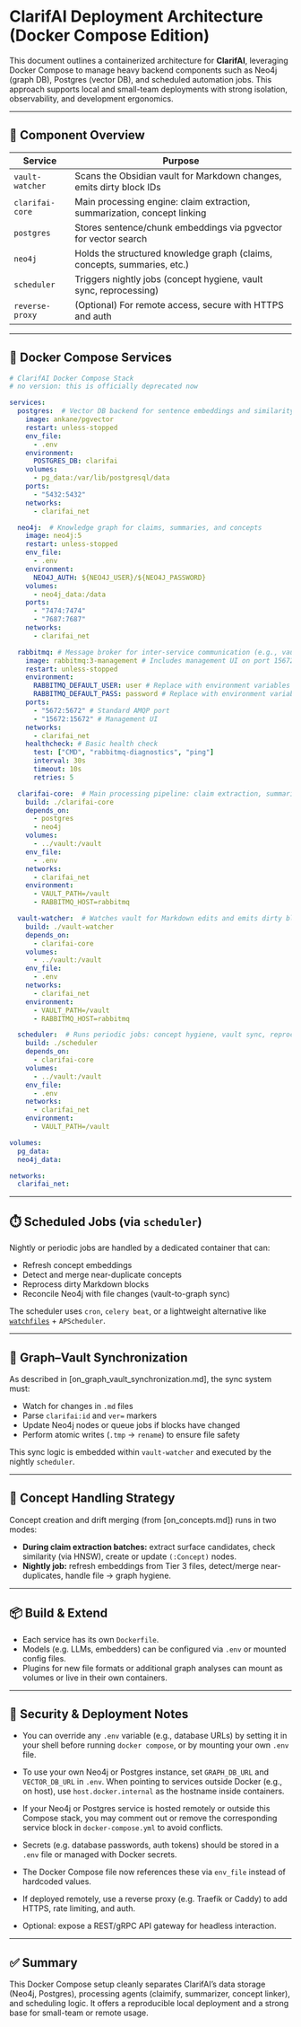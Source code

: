 # ClarifAI Deployment Architecture (Docker Compose Edition)

This document outlines a containerized architecture for **ClarifAI**, leveraging Docker Compose to manage heavy backend components such as Neo4j (graph DB), Postgres (vector DB), and scheduled automation jobs. This approach supports local and small-team deployments with strong isolation, observability, and development ergonomics.

---

## 🧱 Component Overview

| Service         | Purpose                                                                  |
| --------------- | ------------------------------------------------------------------------ |
| `vault-watcher` | Scans the Obsidian vault for Markdown changes, emits dirty block IDs     |
| `clarifai-core` | Main processing engine: claim extraction, summarization, concept linking |
| `postgres`      | Stores sentence/chunk embeddings via pgvector for vector search          |
| `neo4j`         | Holds the structured knowledge graph (claims, concepts, summaries, etc.) |
| `scheduler`     | Triggers nightly jobs (concept hygiene, vault sync, reprocessing)        |
| `reverse-proxy` | (Optional) For remote access, secure with HTTPS and auth                 |

---

## 🐳 Docker Compose Services

```yaml
# ClarifAI Docker Compose Stack
# no version: this is officially deprecated now

services:
  postgres:  # Vector DB backend for sentence embeddings and similarity checks
    image: ankane/pgvector
    restart: unless-stopped
    env_file:
      - .env
    environment:
      POSTGRES_DB: clarifai
    volumes:
      - pg_data:/var/lib/postgresql/data
    ports:
      - "5432:5432"
    networks:
      - clarifai_net

  neo4j:  # Knowledge graph for claims, summaries, and concepts
    image: neo4j:5
    restart: unless-stopped
    env_file:
      - .env
    environment:
      NEO4J_AUTH: ${NEO4J_USER}/${NEO4J_PASSWORD}
    volumes:
      - neo4j_data:/data
    ports:
      - "7474:7474"
      - "7687:7687"
    networks:
      - clarifai_net

  rabbitmq: # Message broker for inter-service communication (e.g., vault-watcher -> clarifai-core)
    image: rabbitmq:3-management # Includes management UI on port 15672
    restart: unless-stopped
    environment:
      RABBITMQ_DEFAULT_USER: user # Replace with environment variables or Docker secrets
      RABBITMQ_DEFAULT_PASS: password # Replace with environment variables or Docker secrets
    ports:
      - "5672:5672" # Standard AMQP port
      - "15672:15672" # Management UI
    networks:
      - clarifai_net
    healthcheck: # Basic health check
      test: ["CMD", "rabbitmq-diagnostics", "ping"]
      interval: 30s
      timeout: 10s
      retries: 5

  clarifai-core:  # Main processing pipeline: claim extraction, summarization, linking
    build: ./clarifai-core
    depends_on:
      - postgres
      - neo4j
    volumes:
      - ../vault:/vault
    env_file:
      - .env
    networks:
      - clarifai_net
    environment:
      - VAULT_PATH=/vault
      - RABBITMQ_HOST=rabbitmq 

  vault-watcher:  # Watches vault for Markdown edits and emits dirty blocks
    build: ./vault-watcher
    depends_on:
      - clarifai-core
    volumes:
      - ../vault:/vault
    env_file:
      - .env
    networks:
      - clarifai_net
    environment:
      - VAULT_PATH=/vault
      - RABBITMQ_HOST=rabbitmq 

  scheduler:  # Runs periodic jobs: concept hygiene, vault sync, reprocessing
    build: ./scheduler
    depends_on:
      - clarifai-core
    volumes:
      - ../vault:/vault
    env_file:
      - .env
    networks:
      - clarifai_net
    environment:
      - VAULT_PATH=/vault

volumes:
  pg_data:
  neo4j_data:

networks:
  clarifai_net:
```

---

## ⏱️ Scheduled Jobs (via `scheduler`)

Nightly or periodic jobs are handled by a dedicated container that can:

* Refresh concept embeddings
* Detect and merge near-duplicate concepts
* Reprocess dirty Markdown blocks
* Reconcile Neo4j with file changes (vault-to-graph sync)

The scheduler uses `cron`, `celery beat`, or a lightweight alternative like [`watchfiles`](https://pypi.org/project/watchfiles/) + `APScheduler`.

---

## 🔄 Graph–Vault Synchronization

As described in \[on\_graph\_vault\_synchronization.md], the sync system must:

* Watch for changes in `.md` files
* Parse `clarifai:id` and `ver=` markers
* Update Neo4j nodes or queue jobs if blocks have changed
* Perform atomic writes (`.tmp` → `rename`) to ensure file safety

This sync logic is embedded within `vault-watcher` and executed by the nightly `scheduler`.

---

## 🧠 Concept Handling Strategy

Concept creation and drift merging (from \[on\_concepts.md]) runs in two modes:

* **During claim extraction batches:** extract surface candidates, check similarity (via HNSW), create or update `(:Concept)` nodes.
* **Nightly job:** refresh embeddings from Tier 3 files, detect/merge near-duplicates, handle file → graph hygiene.

---

## 📦 Build & Extend

* Each service has its own `Dockerfile`.
* Models (e.g. LLMs, embedders) can be configured via `.env` or mounted config files.
* Plugins for new file formats or additional graph analyses can mount as volumes or live in their own containers.

---

## 🔐 Security & Deployment Notes

* You can override any `.env` variable (e.g., database URLs) by setting it in your shell before running `docker compose`, or by mounting your own `.env` file.

* To use your own Neo4j or Postgres instance, set `GRAPH_DB_URL` and `VECTOR_DB_URL` in `.env`. When pointing to services outside Docker (e.g., on host), use `host.docker.internal` as the hostname inside containers.

* If your Neo4j or Postgres service is hosted remotely or outside this Compose stack, you may comment out or remove the corresponding service block in `docker-compose.yml` to avoid conflicts.

* Secrets (e.g. database passwords, auth tokens) should be stored in a `.env` file or managed with Docker secrets.

* The Docker Compose file now references these via `env_file` instead of hardcoded values.

* If deployed remotely, use a reverse proxy (e.g. Traefik or Caddy) to add HTTPS, rate limiting, and auth.

* Optional: expose a REST/gRPC API gateway for headless interaction.

---

## ✅ Summary

This Docker Compose setup cleanly separates ClarifAI’s data storage (Neo4j, Postgres), processing agents (claimify, summarizer, concept linker), and scheduling logic. It offers a reproducible local deployment and a strong base for small-team or remote usage.
